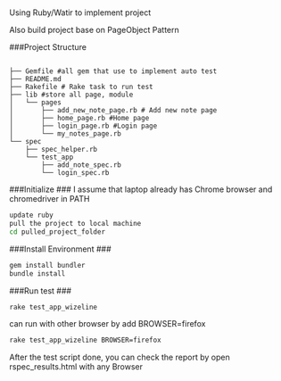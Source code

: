 # #

Using Ruby/Watir to implement project

Also build project base on PageObject Pattern

###Project Structure
```clickhouse

├── Gemfile #all gem that use to implement auto test
├── README.md
├── Rakefile # Rake task to run test
├── lib #store all page, module
│   └── pages
│       ├── add_new_note_page.rb # Add new note page
│       ├── home_page.rb #Home page
│       ├── login_page.rb #Login page
│       └── my_notes_page.rb
└── spec
    ├── spec_helper.rb
    └── test_app
        ├── add_note_spec.rb
        └── login_spec.rb
```

###Initialize ###
I assume that laptop already has Chrome browser and chromedriver in PATH
```sh
update ruby
pull the project to local machine
cd pulled_project_folder
```

###Install Environment ###
```sh
gem install bundler
bundle install
```

###Run test ###
```sh
rake test_app_wizeline
 ```
 
 can run with other browser by add BROWSER=firefox
 ```sh
 rake test_app_wizeline BROWSER=firefox
  ```
After the test script done, you can check the report by open rspec_results.html with any Browser


